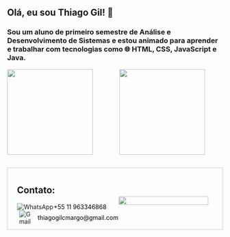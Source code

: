 
  <h2>Olá, eu sou Thiago Gil! 👋</h2>
  <h3>Sou um aluno de primeiro semestre de Análise e Desenvolvimento de Sistemas e estou animado para aprender e trabalhar com tecnologias como 🌐 HTML, CSS, JavaScript e Java.</h3>

  <div style="display: flex; justify-content: center; align-items: center; width: 100%;">
    <img src="https://github-readme-stats.vercel.app/api?username=thiagogilcamargo&show_icons=true&theme=dark" height="200" style="flex-basis: 48%; margin-right: 10px;" />
    <img src="https://github-readme-stats.vercel.app/api/top-langs/?username=thiagogilcamargo&layout=compact&theme=dark" height="200" style="flex-basis: 48%; margin-left: 10px;" />
  </div>

  <div style="display: flex; align-items: center; justify-content: space-between; border: 1px solid #ccc; padding: 10px; margin-top: 30px;">
  <div style="display: flex; align-items: center;">
    <i class="fas fa-phone-alt fa-lg" style="color: #4caf50; margin-right: 7px;"></i>
    <div style="margin-left: 5px;">
      <span style="font-weight: bold;"><h2>Contato:</h2></span>
      <div style="display: flex; align-items: center;">
        <img src="https://img.icons8.com/color/24/000000/whatsapp.png" alt="WhatsApp" style="margin-right: 1px;"/>
        <span><a href="https://wa.me/seunumerodetelefone" style="text-decoration: none; color: #000;">+55 11 963346868</a></span>
      </div>
      <div style="display: flex; align-items: center; margin-left: 5px;">
        <img src="https://img.icons8.com/fluent/24/000000/gmail-new.png" alt="Gmail" style="margin-right: 6px;"/>
        <span><a href="mailto:seuemail@gmail.com" style="text-decoration: none; color: #000;">thiagogilcmargo@gmail.com</a></span>
      </div>
    </div>
  </div> 
  
  
 
   <img src="https://cdnb.artstation.com/p/assets/images/images/022/652/167/original/caleb-barefoot-babyyoda-animated.gif?1576194620" width="90%" style="margin-top: 10px;"/>

</div>

